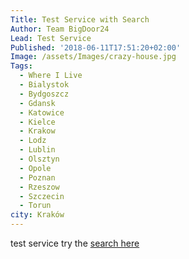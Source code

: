 ```yaml
---
Title: Test Service with Search
Author: Team BigDoor24
Lead: Test Service
Published: '2018-06-11T17:51:20+02:00'
Image: /assets/Images/crazy-house.jpg
Tags:
  - Where I Live
  - Bialystok
  - Bydgoszcz
  - Gdansk
  - Katowice
  - Kielce
  - Krakow
  - Lodz
  - Lublin
  - Olsztyn
  - Opole
  - Poznan
  - Rzeszow
  - Szczecin
  - Torun
city: Kraków
---
```

test service
try the [search here](/blog/search/html)
